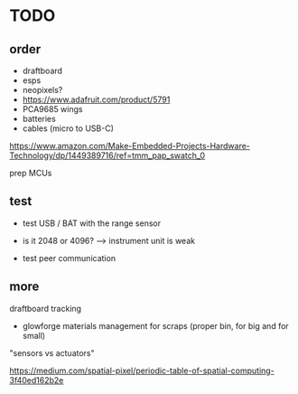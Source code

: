 # TODO

## order

- draftboard
- esps
- neopixels?
- https://www.adafruit.com/product/5791
- PCA9685 wings
- batteries
- cables (micro to USB-C)

https://www.amazon.com/Make-Embedded-Projects-Hardware-Technology/dp/1449389716/ref=tmm_pap_swatch_0


prep MCUs


## test

- test USB / BAT with the range sensor
- is it 2048 or 4096?
--> instrument unit is weak

- test peer communication


## more

draftboard tracking
- glowforge materials management for scraps (proper bin, for big and for small)

"sensors vs actuators"

https://medium.com/spatial-pixel/periodic-table-of-spatial-computing-3f40ed162b2e

